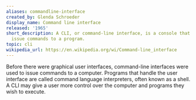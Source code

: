 ```yaml
---
aliases: commandline-interface
created_by: Glenda Schroeder
display_name: Command line interface
released: '1965'
short_description: A CLI, or command-line interface, is a console that helps users
  issue commands to a program.
topic: cli
wikipedia_url: https://en.wikipedia.org/wi/Command-line_interface
---
```

Before there were graphical user interfaces, command-line interfaces were used to issue commands to a computer. Programs that handle the user interface are called command language interpreters, often known as a shell. A CLI may give a user more control over the computer and programs they wish to execute.
